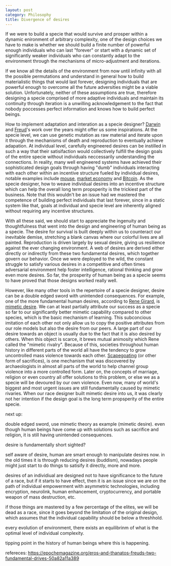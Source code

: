 ```yaml
---
layout: post
category: Philosophy
title: Divergence of desires
---
```


If we were to build a specie that would survive and prosper within a
dynamic enironment of arbitrary complexity, one of the design choices
we have to make is whether we should build a finite number of powerful
enough individuals who can last "forever" or start with a dynamic set
of significantly weaker individuals who can constantly adapt to the
environment through the mechanisms of micro-adjustment and iterations.

If we know all the details of the environment from now until infinity
with all the possible permutations and understand in general how to
build materialistic things that would last forever, designing
individuals that are powerful enough to overcome all the future
adversities might be a viable solution. Unfortunately, neither of
these assumptions are true, therefore designing a specie comprised
of more adaptive individuals and maintain its continuity through
iteration is a unwilling acknowledgement to the fact that nobody
poccesses perfect information and knows how to build perfect beings.

How to implement adaptation and interation as a specie designer?
[Darwin](https://en.wikipedia.org/wiki/Charles_Darwin) and
[Freud](https://en.wikipedia.org/wiki/Sigmund_Freud)'s work over the
years might offer us some inspirations. At the specie level, we can use
genetic mutation as raw material and iterate upon it through the
mechanisms of death and reproduction to eventually achieve adapation. At
individual level, carefully engineered desires can be instilled in
such a way that their satisifaction would collectively fulfill the
design goals of the entire specie without individuals neccessarily
understanding the connections. In reality, many well engineered systems
have achieved their sophisticated design goals through having "dumb"
individuals interacting with each other within an incentive structure
fueled by individual desires, notable examples include
[mouse](https://en.wikipedia.org/wiki/Mouse), [market
economy](https://en.wikipedia.org/wiki/Market_economy) and
[Bitcoin](https://en.wikipedia.org/wiki/Bitcoin).  As the specie
designer, how to weave individual desires into an incentive structure
which can help the overall long term propsperity is the
trickiest part of the business. Note that this wouldn't be an issue
had we mastered the competence of building perfect individuals that
last forever, since in a static system like that, goals at individual
and specie level are inherently aligned without requiring
any incentive structures.

With all these said, we should start to appreciate the ingenuity and
thoughtfulness that went into the design and engineering of human
being as a specie. The desire for survival is built deeply within us to
counteract our inevitable demise, stretching a blank canvas where our
colorful lives are all painted. Reproduction is driven largely by
sexual desire, giving us resilience against the ever changing
environment. A web of desires are derived either directly or
indirectly from these two fundamental desires, which together govern
our behavior. Once we were deployed to the wild, the constant struggle
to satisfy various desires in a competitive and often times
adversarial environment help foster intelligence, rational thinking
and grow even more desires. So far, the prosperity of human being as a
specie seems to have proved that those designs worked really well.

However, like many other tools in the repertoire of a specie designer,
desire can be a double edged sword with unintended consequences. For
example, one of the more fundamental human desires, according to [Rene
Girard](https://en.wikipedia.org/wiki/Ren%C3%A9_Girard), is [mimetic
desire](https://www.iep.utm.edu/girard/#H2). We can at least partially
attribute our success as a specie so far to our significantly better
mimetic capability compared to other species, which is the basic
mechanism of learning. This subconcious imitation of each other not
only allow us to copy the positive attributes from our role models but
also the desire from our peers. A large part of our desire towards an
object is usually due to the fact that it is also desired by
others. When this object is scarce, it brews mutual animosity which
Rene called the "mimetic rivalry". Because of this, societies
throughout human history in different parts of the world all have the
tendency to grow uncontrolled mass violence towards each
other. [Scapegoating](https://en.wikipedia.org/wiki/Scapegoating) (or
other form of sacrifices), is one mechanism that was discovered by
archaeologists in almost all parts of the world to help channel group
violence into a more controlled form. Later on, the concepts of
marriage, religion or even country all offer solutions to this
problem, or else we as a specie will be devoured by our own
violence. Even now, many of world's biggest and most urgent issues are
still fundamentally caused by mimetic rivaries. When our race designer
built mimetic desire into us, it was clearly not her intention if
the design goal is the long term propsperity of the entire specie.


next up:

double edged sword, use mimetic theory as example (mimetic desire). even though human
beings have come up with solutions such as sacrifice and religion, it
is still having unintended consequences.

desire is fundamentally short sighted?

self aware of desire, human are smart enough to manipulate desires now. in the old times it
is through reducing desires (buddism), nowadays people might just
start to do things to satisify it directly, more and more.

desires of an individiual are designed not to have significance to the
future of a race, but if it starts to have effect, then it is an issue
since we are on the path of individual empowerment with asymmetric
technologies, including encryption, neurolink, human enhancement,
cryptocurrency, and portable weapon of mass destruction, etc.

if those things are mastered by a few percentage of the elites, we
will be dead as a race, since it goes beyond the limitation of the
original design, which assumes that the individual capability should
be below a threshhold.

every evolution of environment, there exists an equilibrinm of what is
the optimal level of individual complexity.

tipping point in the history of human beings where this is happening.


refereces:
https://epochemagazine.org/eros-and-thanatos-freuds-two-fundamental-drives-50a82a11a389
